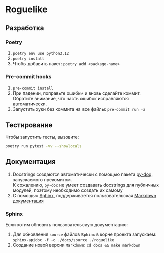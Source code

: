 # Roguelike

## Разработка

### Poetry

1) ```poetry env use python3.12```
2) ```poetry install ```
3) Чтобы добавить пакет: ```poetry add <package-name>```

### Pre-commit hooks

1) ```pre-commit install```
2) При падении,
   поправьте ошибки и вновь сделайте коммит.\
   Обратите внимание, что часть ошибок исправляются автоматически.
3) Запустить хуки без коммита на все файлы: ```pre-commit run -a```

## Тестирование

Чтобы запустить тесты, вызовите:

```sh
poetry run pytest -vv --showlocals
```

## Документация

1) Docstrings создаются автоматически с помощью пакета [py-doq](https://github.com/heavenshell/py-doq),
   запускаемого прекомитом.\
   К сожалению, ```py-doc``` не умеет создавать docstrings для публичных модулей, поэтому необходимо создать их самому
2) С помощью [Sphinx](https://sphinx-ru-ng.readthedocs.io/_/downloads/ru/latest/pdf/), поддерживается
   пользовательская [Markdown документация](./docs/build/markdown/index.md)

### Sphinx

Если хотим обновить пользовательскую документацию:

1) Для обновления ```source``` файлов ```Sphinx``` в корне проекта запускаем:
   ```sphinx-apidoc -f -o ./docs/source ./roguelike```
2) Создание новой версии ```Markdown```: ```cd docs && make markdown```
